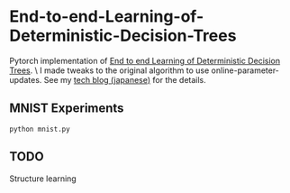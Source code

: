 # End-to-end-Learning-of-Deterministic-Decision-Trees
Pytorch implementation of [End to end Learning of Deterministic Decision Trees](https://arxiv.org/abs/1712.02743). \\
I made tweaks to the original algorithm to use online-parameter-updates.
See my [tech blog (japanese)]() for the details.

## MNIST Experiments

```
python mnist.py
```

## TODO
Structure learning